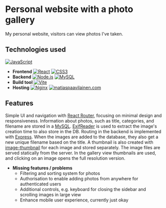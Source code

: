 # Personal website with a photo gallery

My personal website, visitors can view photos I've taken.

## Technologies used

[![JavaScript](https://img.shields.io/badge/JavaScript-F7DF1E?style=for-the-badge&logo=javascript&logoColor=black)](https://developer.mozilla.org/en-US/docs/Web/JavaScript)

- **Frontend**
  [![React](https://img.shields.io/badge/React-20232A?style=for-the-badge&logo=react&logoColor=61DAFB)](https://reactjs.org/)
  [![CSS3](https://img.shields.io/badge/CSS3-1572B6?style=for-the-badge&logo=css3&logoColor=white)](https://developer.mozilla.org/en-US/docs/Web/CSS)
- **Backend**
  [![Node.js](https://img.shields.io/badge/Node.js-339933?style=for-the-badge&logo=node.js&logoColor=white)](https://nodejs.org/)
  [![MySQL](https://img.shields.io/badge/MySQL-4479A1?style=for-the-badge&logo=mysql&logoColor=white)](https://www.mysql.com/)
- **Build tool**
  [![Vite](https://img.shields.io/badge/Vite-646CFF?style=for-the-badge&logo=vite&logoColor=white)](https://vitejs.dev/)
- **Hosting**
  [![Nginx](https://img.shields.io/badge/Nginx-269539?style=for-the-badge&logo=nginx&logoColor=white)](https://nginx.org/en/)
  [![matiaspaavilainen.com](https://img.shields.io/badge/matiaspaavilainen.com-darkslategray?style=for-the-badge&logoColor=white)](https://matiaspaavilainen.com)


## Features

Simple UI and navigation with [React Router](https://reactrouter.com/), focusing on minimal design and responsiveness. Information about photos, such as title, categories, and filename are stored in a [MySQL](https://www.mysql.com/). [ExifReader](https://github.com/mattiasw/ExifReader) is used to extract the image's creation time to also store in the DB. Routing in the backend is implemented with [Express](https://expressjs.com/). When the images are added to the database, they also get a new unique filename based on the title. A thumbnail is also created with [image-thumbnail](https://github.com/onildoaguiar/image-thumbnail#readme) for each image and stored separately. The image files are served statically from the server. In the gallery view thumbnails are used, and clicking on an image opens the full resolution version.

- **Missing features / problems**
  - Filtering and sorting system for photos
  - Authorisation to enable adding photos from anywhere for authenticated users
  - Additional controls, e.g. keyboard for closing the sidebar and scrolling images in large view
  - Enhance mobile user experience, currently just okay
